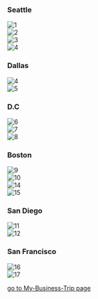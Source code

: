 
### Seattle
<img class="w75percent" src="/images/bt/us/sea1.jpg" alt="1"><br>
<img class="w75percent" src="/images/bt/us/sea2.jpg" alt="2"><br>
<img class="w75percent" src="/images/bt/us/sea3.jpg" alt="3"><br>
<img class="w75percent" src="/images/bt/us/sea_test.jpg" alt="4">

### Dallas
<img class="w75percent" src="/images/bt/us/dal1.jpg" alt="4"><br>
<img class="w75percent" src="/images/bt/us/dal2.jpg" alt="5">

### D.C
<img class="w75percent" src="/images/bt/us/dc1.jpg" alt="6"><br>
<img class="w75percent" src="/images/bt/us/dc2.jpg" alt="7"><br>
<img class="w75percent" src="/images/bt/us/dc3.jpg" alt="8">

### Boston
<img class="w75percent" src="/images/bt/us/bos0.jpg" alt="9"><br>
<img class="w75percent" src="/images/bt/us/bos1.jpg" alt="10"><br>
<img class="w75percent" src="/images/bt/us/bos2.jpg" alt="14"><br>
<img class="w75percent" src="/images/bt/us/bos3.jpg" alt="15">

### San Diego
<img class="w75percent" src="/images/bt/us/sd1.jpg" alt="11"><br>
<img class="w75percent" src="/images/bt/us/sd2.jpg" alt="12">

### San Francisco
<img class="w75percent" src="/images/bt/us/sfo1.jpg" alt="16"><br>
<img class="w75percent" src="/images/bt/us/sfo2.jpg" alt="17">

[go to My-Business-Trip page](/Midterm/My-Business-Trip/My-BusinessTrip.html)
